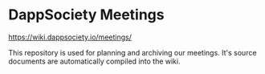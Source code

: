 # DappSociety Meetings

https://wiki.dappsociety.io/meetings/

This repository is used for planning and archiving our meetings. It's source documents are automatically compiled into the wiki.
